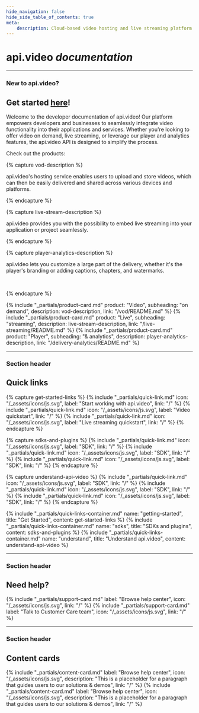 ```yaml
---
hide_navigation: false
hide_side_table_of_contents: true
meta: 
    description: Cloud-based video hosting and live streaming platform with analytics. Mobile and web SDKs for VOD, live streaming, and player for NodeJS, Javascript, Typescript, Python, Go, PHP, C#, iOS Swift, Android Kotlin.
---
```


<div class="hero">

# api.video *documentation*
</div>


<div class="section-header">
  <hr/>

  ### New to api.video?
  ## Get started [here](/get-started/start-building.md)!
</div>

Welcome to the developer documentation of api.video! Our platform empowers developers and businesses to seamlessly integrate video functionality into their applications and services. Whether you're looking to offer video on demand, live streaming, or leverage our player and analytics features, the api.video API is designed to simplify the process.

Check out the products:

<div class="product-cards">

{% capture vod-description %}

api.video's hosting service enables users to upload and store videos, which can then be easily delivered and shared across various devices and platforms.


{% endcapture %}

{% capture live-stream-description %}

api.video provides you with the possibility to embed live streaming into your application or project seamlessly.


{% endcapture %}

{% capture player-analytics-description %}

api.video lets you customize a large part of the delivery, whether it's the player's branding or adding captions, chapters, and watermarks.

<br>

{% endcapture %}

{% include "_partials/product-card.md" product: "Video", subheading: "on demand", description: vod-description, link: "/vod/README.md" %}
{% include "_partials/product-card.md" product: "Live", subheading: "streaming", description: live-stream-description, link: "/live-streaming/README.md" %}
{% include "_partials/product-card.md" product: "Player", subheading: "& analytics", description: player-analytics-description, link: "/delivery-analytics/README.md" %}

</div>


<div class="section-header">
  <hr/>

  ### Section header
  ## Quick links
</div>



<div class="quick-links">
{% capture get-started-links %}
{% include "_partials/quick-link.md" icon: "/_assets/icons/js.svg", label: "Start working with api.video", link: "/" %}
{% include "_partials/quick-link.md" icon: "/_assets/icons/js.svg", label: "Video quickstart", link: "/" %}
{% include "_partials/quick-link.md" icon: "/_assets/icons/js.svg", label: "Live streaming quickstart", link: "/" %}
{% endcapture %}

{% capture sdks-and-plugins %}
{% include "_partials/quick-link.md" icon: "/_assets/icons/js.svg", label: "SDK", link: "/" %}
{% include "_partials/quick-link.md" icon: "/_assets/icons/js.svg", label: "SDK", link: "/" %}
{% include "_partials/quick-link.md" icon: "/_assets/icons/js.svg", label: "SDK", link: "/" %}
{% endcapture %}

{% capture understand-api-video %}
{% include "_partials/quick-link.md" icon: "/_assets/icons/js.svg", label: "SDK", link: "/" %}
{% include "_partials/quick-link.md" icon: "/_assets/icons/js.svg", label: "SDK", link: "/" %}
{% include "_partials/quick-link.md" icon: "/_assets/icons/js.svg", label: "SDK", link: "/" %}
{% endcapture %}


{% include "_partials/quick-links-container.md" name: "getting-started", title: "Get Started", content: get-started-links %}
{% include "_partials/quick-links-container.md" name: "sdks", title: "SDKs and plugins", content: sdks-and-plugins %}
{% include "_partials/quick-links-container.md" name: "understand", title: "Understand api.video", content: understand-api-video %}

</div>


<div class="section-header"> 
  <hr/>

  ### Section header
  ## Need help?
</div>


<div class="support-cards">
{% include "_partials/support-card.md" label: "Browse help center", icon: "/_assets/icons/js.svg", link: "/" %}
{% include "_partials/support-card.md" label: "Talk to Customer Care team", icon: "/_assets/icons/js.svg", link: "/" %}
</div> 


<div class="section-header"> 
  <hr/>

  ### Section header
  ## Content cards
</div>



<div class="content-cards">
{% include "_partials/content-card.md" label: "Browse help center", icon: "/_assets/icons/js.svg", description: "This is a placeholder for a paragraph that guides users to our solutions & demos", link: "/" %}
{% include "_partials/content-card.md" label: "Browse help center", icon: "/_assets/icons/js.svg", description: "This is a placeholder for a paragraph that guides users to our solutions & demos", link: "/" %}
</div>